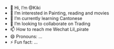 - 👋 Hi, I’m @Kiki
- 👀 I’m interested in Painting, reading and movies
- 🌱 I’m currently learning Cantonese
- 💞️ I’m looking to collaborate on Trading
- 📫 How to reach me Wechat Lil_pirate
- 😄 Pronouns: ...
- ⚡ Fun fact: ...

<!---
Kikikids/Kikikids is a ✨ special ✨ repository because its `README.md` (this file) appears on your GitHub profile.
You can click the Preview link to take a look at your changes.
--->
